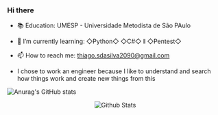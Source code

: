 ### Hi there 


- 📚 Education: UMESP - Universidade Metodista de São PAulo
- 📃 I’m currently learning: ◇Python◇  ◇C#◇ ⫴ ◇Pentest◇
- 📫 How to reach me: thiago.sdasilva2090@gmail.com

- I chose to work an engineer because I like to understand and search how things work and create new things from this

![Anurag's GitHub stats](https://github-readme-stats.vercel.app/api?username=tss217&show_icons=true&theme=tokyonight)


<p align="center">
        <img src="https://raw.githubusercontent.com/mayhemantt/mayhemantt/Update/svg/Bottom.svg" alt="Github Stats" />
</p>

